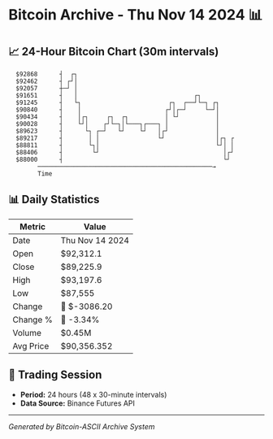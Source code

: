 # Bitcoin Archive - Thu Nov 14 2024 📊

## 📈 24-Hour Bitcoin Chart (30m intervals)

```
  $92868      ┤  ┌┐                                            
  $92462      ┤ ┌┘│                                            
  $92057      ┼─┘ │                                            
  $91651      ┤   │                                ┌┐          
  $91245      ┤   └┐                        ┌┐  ┌──┘└─┐ ┌┐     
  $90840      ┤    │                       ┌┘│┌─┘     └─┘│     
  $90434      ┤    │┌┐     ┌┐  ┌┐          │ └┘          │     
  $90028      ┤    └┘│    ┌┘└─┐│└───┐┌───┐ │             │     
  $89623      ┤      └┐ ┌─┘   └┘    └┘   │┌┘             │     
  $89217      ┤       │ │                └┘              │┌┐ ┌ 
  $88811      ┤       └┐│                                └┘│ │ 
  $88406      ┤        └┘                                  │┌┘ 
  $88000      ┤                                            └┘  
        ────────────────────────────────────────────────→
        Time
```

## 📊 Daily Statistics

| Metric | Value |
|--------|-------|
| Date | Thu Nov 14 2024 |
| Open | $92,312.1 |
| Close | $89,225.9 |
| High | $93,197.6 |
| Low | $87,555 |
| Change | 🔴 $-3086.20 |
| Change % | 🔴 -3.34% |
| Volume | $0.45M |
| Avg Price | $90,356.352 |

## 📅 Trading Session

- **Period:** 24 hours (48 x 30-minute intervals)
- **Data Source:** Binance Futures API

---
*Generated by Bitcoin-ASCII Archive System*
